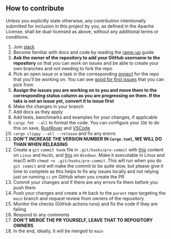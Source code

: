 ## How to contribute

Unless you explicitly state otherwise, any contribution intentionally submitted for inclusion in this project by you, as defined in the Apache License, shall be dual-licensed as above, without any additional terms or conditions.

1. Join [slack](https://join.slack.com/t/rencfs/shared_invite/zt-2o4l1tdkk-VJeWIbO2p6zgeafDISPHbQ)
2. Become familiar with docs and code by reading the [ramp-up](Ramp-up.md) guide
3. **Ask the owner of the repository to add your GitHub username to the repository** os that you can work on issues and be able to create your own branches and not needing to fork the repo
4. Pick an open issue or a task in the corresponding [project](https://github.com/users/radumarias/projects/1) for the repo that you'll be working on. You can see [good for first issues](https://github.com/radumarias/rencfs/issues?q=is%3Aissue+is%3Aopen+label%3A%22good+first+issue%22) that you can pick from
5. **Assign the issues you are working on to you and move them to the corresponding status column as you are progressing on them. If the taks is not an issue yet, convert it to issue first**
6. Make the changes in your branch
7. Add docs as they apply
8. Add tests, benchmarks and examples for your changes, if applicable
9. `cargo fmt --all` to format the code. You can configure your `IDE` to do this on
   save, [RustRover](https://www.jetbrains.com/help/rust/rustfmt.html)
   and [VSCode](https://code.visualstudio.com/docs/languages/rust#_formatting)
10. `cargo clippy --all --release` and fix any erorrs
11. **DON'T INCREASE THE VERSION NUMBER IN `Cargo.toml`, WE WILL DO THAN WHEN RELEASING**
12. Create a `git` `commit hook` file in `.git/hooks/pre-commit` with [this](hooks/linux-macos/pre-commit) content on `Linux` and `MacOS`, and [this](hooks/windows/pre-commit) on `Windows`. Make it executable in Linux and macO with `chmod +x .git/hooks/pre-commit` .This will run when you do `git commit` and will make the commit to be quite slow, but please give it time to complete as this helps to fix any issues locally and not relying just on running `ci` on GitHub when you create the PR
13. Commit your changes and if there are any errors fix them before you push them
14. Push your changes and create a `PR` back to the `parent` repo targeting the `main` branch and request review from owners of the repository
15. Monitor the checks (GitHub actions runs) and fix the code if they are failing
16. Respond to any comments
17. **DON'T MERGE THE PR YOURSELF, LEAVE THAT TO REPOSITORY OWNERS**
18. In the end, ideally, it will be merged to `main`
